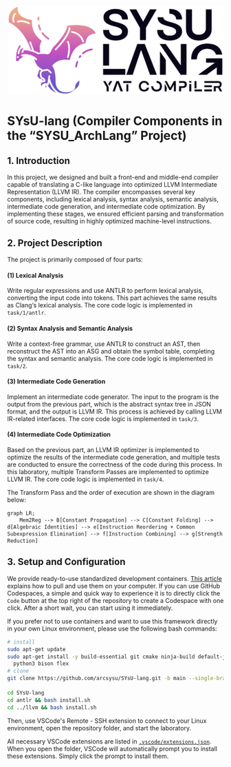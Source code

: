 <p align="center">
  <img width="512" src="docs/logo/SYsU-lang-LOGO.png">
</p>

# SYsU-lang **(Compiler Components in the “SYSU_ArchLang” Project)**

## 1. Introduction

In this project, we designed and built a front-end and middle-end compiler capable of translating a C-like language into optimized LLVM Intermediate Representation (LLVM IR). The compiler encompasses several key components, including lexical analysis, syntax analysis, semantic analysis, intermediate code generation, and intermediate code optimization. By implementing these stages, we ensured efficient parsing and transformation of source code, resulting in highly optimized machine-level instructions.

## 2. Project Description

The project is primarily composed of four parts:

#### (1) Lexical Analysis

Write regular expressions and use ANTLR to perform lexical analysis, converting the input code into tokens. This part achieves the same results as Clang‘s lexical analysis. The core code logic is implemented in `task/1/antlr`.

#### (2) Syntax Analysis and Semantic Analysis

Write a context-free grammar, use ANTLR to construct an AST, then reconstruct the AST into an ASG and obtain the symbol table, completing the syntax and semantic analysis. The core code logic is implemented in `task/2`.

#### (3) Intermediate Code Generation

Implement an intermediate code generator. The input to the program is the output from the previous part, which is the abstract syntax tree in JSON format, and the output is LLVM IR. This process is achieved by calling LLVM IR-related interfaces. The core code logic is implemented in `task/3`.

#### (4) Intermediate Code Optimization

Based on the previous part, an LLVM IR optimizer is implemented to optimize the results of the intermediate code generation, and multiple tests are conducted to ensure the correctness of the code during this process. In this laboratory, multiple Transform Passes are implemented to optimize LLVM IR. The core code logic is implemented in `task/4`.

The Transform Pass and the order of execution are shown in the diagram below:

```mermaid
graph LR;
    Mem2Reg --> B[Constant Propagation] --> C[Constant Folding] --> d[Algebraic Identities] --> e[Instruction Reordering + Common Subexpression Elimination] --> f[Instruction Combining] --> g[Strength Reduction]

```

## 3. Setup and Configuration

We provide ready-to-use standardized development containers. [This article](https://arcsysu.github.io/SYsU-lang2/#/introduction/environment) explains how to pull and use them on your computer. If you can use GitHub Codespaces, a simple and quick way to experience it is to directly click the `Code` button at the top right of the repository to create a Codespace with one click. After a short wait, you can start using it immediately.

If you prefer not to use containers and want to use this framework directly in your own Linux environment, please use the following bash commands:

```bash
# install
sudo apt-get update
sudo apt-get install -y build-essential git cmake ninja-build default-jdk \
  python3 bison flex
# clone
git clone https://github.com/arcsysu/SYsU-lang.git -b main --single-branch --depth 1

cd SYsU-lang
cd antlr && bash install.sh
cd ../llvm && bash install.sh
```

Then, use VSCode's Remote - SSH extension to connect to your Linux environment, open the repository folder, and start the laboratory.

All necessary VSCode extensions are listed in [`.vscode/extensions.json`](.vscode/extensions.json). When you open the folder, VSCode will automatically prompt you to install these extensions. Simply click the prompt to install them.
